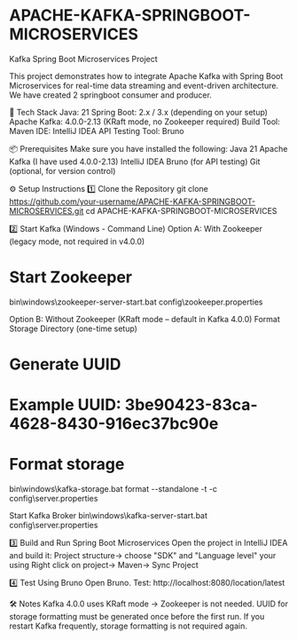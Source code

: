 # APACHE-KAFKA-SPRINGBOOT-MICROSERVICES
Kafka Spring Boot Microservices Project

This project demonstrates how to integrate Apache Kafka with Spring Boot Microservices for real-time data streaming and event-driven architecture. We have created 2 springboot consumer and producer.

🚀 Tech Stack
Java: 21
Spring Boot: 2.x / 3.x (depending on your setup)
Apache Kafka: 4.0.0-2.13 (KRaft mode, no Zookeeper required)
Build Tool: Maven
IDE: IntelliJ IDEA
API Testing Tool: Bruno

📦 Prerequisites
Make sure you have installed the following:
Java 21
Apache Kafka (I have used 4.0.0-2.13)
IntelliJ IDEA
Bruno (for API testing)
Git (optional, for version control)

⚙️ Setup Instructions
1️⃣ Clone the Repository
git clone https://github.com/your-username/APACHE-KAFKA-SPRINGBOOT-MICROSERVICES.git
cd APACHE-KAFKA-SPRINGBOOT-MICROSERVICES

2️⃣ Start Kafka (Windows - Command Line)
Option A: With Zookeeper (legacy mode, not required in v4.0.0)
# Start Zookeeper
bin\windows\zookeeper-server-start.bat config\zookeeper.properties

Option B: Without Zookeeper (KRaft mode – default in Kafka 4.0.0)
Format Storage Directory (one-time setup)
# Generate UUID
[guid]::NewGuid()

# Example UUID: 3be90423-83ca-4628-8430-916ec37bc90e

# Format storage
bin\windows\kafka-storage.bat format --standalone -t <generated-uuid> -c config\server.properties

Start Kafka Broker
bin\windows\kafka-server-start.bat config\server.properties

3️⃣ Build and Run Spring Boot Microservices
Open the project in IntelliJ IDEA and build it:
Project structure-> choose "SDK" and "Language level" your using
Right click on project-> Maven-> Sync Project

4️⃣ Test Using Bruno
Open Bruno.
Test: http://localhost:8080/location/latest

🛠️ Notes
Kafka 4.0.0 uses KRaft mode → Zookeeper is not needed.
UUID for storage formatting must be generated once before the first run.
If you restart Kafka frequently, storage formatting is not required again.

